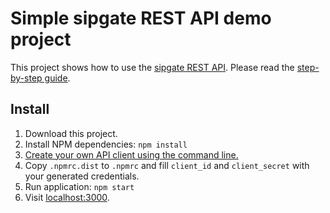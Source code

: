 # Simple sipgate REST API demo project

This project shows how to use the [sipgate REST API](https://api.sipgate.com/doc/). Please read the [step-by-step guide](https://book.sipgate.io/content/using-the-rest-api-with-node.js.html).

## Install

1. Download this project.
2. Install NPM dependencies: `npm install`
3. [Create your own API client using the command line.](https://developer.sipgate.io/v2.0/docs/managing-third-party-clients-using-the-command-line)
4. Copy `.npmrc.dist` to `.npmrc` and fill `client_id` and `client_secret` with your generated credentials.
5. Run application: `npm start`
6. Visit [localhost:3000](http://localhost:3000).
